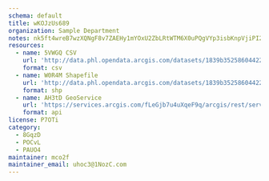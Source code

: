 ```yaml
---
schema: default
title: wKOJzUs689 
organization: Sample Department 
notes: nk5ft4wreB7wzXQNgF8v7ZAEHy1mYOxU2ZbLRtWTM6X0uPQgVYp3isbKnpVjiPI2vr1NFEBachjl43dfAh9q9lDdGMoTxRH8cGkW 
resources:
  - name: 5VWGQ CSV
    url: 'http://data.phl.opendata.arcgis.com/datasets/1839b35258604422b0b520cbb668df0d_0.csv'
    format: csv
  - name: W0R4M Shapefile
    url: 'http://data.phl.opendata.arcgis.com/datasets/1839b35258604422b0b520cbb668df0d_0.zip'
    format: shp
  - name: AH3tD GeoService
    url: 'https://services.arcgis.com/fLeGjb7u4uXqeF9q/arcgis/rest/services/Air_Monitoring_Stations/FeatureServer/0/query'
    format: api
license: P7OTi 
category:
  - 8GqzD 
  - POCvL 
  - PAUO4 
maintainer: mco2f  
maintainer_email: uhoc3@1NozC.com
---
```

